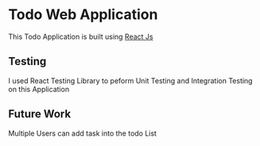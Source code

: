 # Todo Web Application
This Todo Application is built using [React Js](https://reactjs.org/)

## Testing
I used React Testing Library to peform Unit Testing and Integration Testing on this Application 

## Future Work
Multiple Users can add task into the todo List
